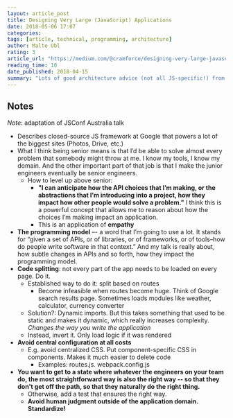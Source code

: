 ```yaml
---
layout: article_post
title: Designing Very Large (JavaScript) Applications
date: 2018-05-06 17:07
categories:
tags: [article, technical, programming, architecture]
author: Malte Ubl
rating: 3
article_url: "https://medium.com/@cramforce/designing-very-large-javascript-applications-6e013a3291a3"
reading_time: 10
date_published: 2018-04-15
summary: "Lots of good architecture advice (not all JS-specific!) from a JS architect at Google"
---
```


## Notes

_Note_: adaptation of JSConf Australia talk

* Describes closed-source JS framework at Google that powers a lot of
  the biggest sites (Photos, Drive, etc.)
* What I think being senior means is that I’d be able to solve almost
  every problem that somebody might throw at me. I know my tools, I know
  my domain. And the other important part of that job is that I make the
  junior engineers eventually be senior engineers.
  * How to level up above senior:
    * **"I can anticipate how the API choices that I’m making, or the
      abstractions that I’m introducing into a project, how they impact
      how other people would solve a problem."** I think this is a
      powerful concept that allows me to reason about how the choices
      I’m making impact an application.
    * This is an application of **empathy**
* **The programming model** –- a word that I’m going to use a lot. It
  stands for “given a set of APIs, or of libraries, or of frameworks, or
  of tools–how do people write software in that context.” And my talk is
  really about, how subtle changes in APIs and so forth, how they impact
  the programming model.
* **Code splitting**: not every part of the app needs to be loaded on
  every page. Do it.
  * Established way to do it: split based on routes
    * Become infeasible when routes become huge. Think of Google search
      results page. Sometimes loads modules like weather, calculator,
      currency converter
  * Solution?: Dynamic imports. But this takes something that used to be
    static and makes it dynamic, which really increases complexity.
    _Changes the way you write the application_
  * Instead, invert it. Only load logic if it was rendered
* **Avoid central configuration at all costs**
  * E.g. avoid centralized CSS. Put component-specific CSS in
    components. Makes it much easier to delete code
    * Examples: routes.js. webpack.config.js
* **You want to get to a state where whatever the engineers on your team
  do, the most straightforward way is also the right way -- so that they
  don't get off the path, so that they naturally do the right thing.**
  * Otherwise, add a test that ensures the right way.
  * **Avoid human judgment outside of the application domain.
    Standardize!**


